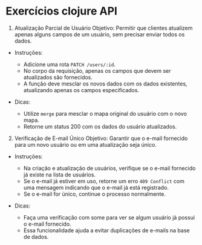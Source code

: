 # Exercícios clojure API

1. Atualização Parcial de Usuário
   Objetivo: Permitir que clientes atualizem apenas alguns campos de um usuário, sem precisar enviar todos os dados.

* Instruções:
  - Adicione uma rota `PATCH /users/:id`.
  - No corpo da requisição, apenas os campos que devem ser atualizados são fornecidos.
  - A função deve mesclar os novos dados com os dados existentes, atualizando apenas os campos especificados.

* Dicas:
  - Utilize `merge` para mesclar o mapa original do usuário com o novo mapa.
  - Retorne um status 200 com os dados do usuário atualizados.

2. Verificação de E-mail Único
   Objetivo: Garantir que o e-mail fornecido para um novo usuário ou em uma atualização seja único.

* Instruções:
  - Na criação e atualização de usuários, verifique se o e-mail fornecido já existe na lista de usuários.
  - Se o e-mail já estiver em uso, retorne um erro `409 Conflict` com uma mensagem indicando que o e-mail já está registrado.
  - Se o e-mail for único, continue o processo normalmente.

* Dicas:
  - Faça uma verificação com some para ver se algum usuário já possui o e-mail fornecido.
  - Essa funcionalidade ajuda a evitar duplicações de e-mails na base de dados.
